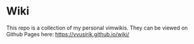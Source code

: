 # Wiki
This repo is a collection of my personal vimwikis.
They can be viewed on Github Pages here: https://vvusirik.github.io/wiki/
